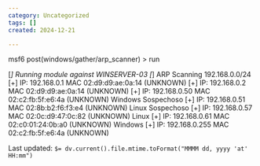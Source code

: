 ```yaml
---
category: Uncategorized
tags: []
created: 2024-12-21

---
```

msf6 post(windows/gather/arp_scanner) > run

[*] Running module against WINSERVER-03
[*] ARP Scanning 192.168.0.0/24
[+]     IP: 192.168.0.1 MAC 02:d9:d9:ae:0a:14 (UNKNOWN)
[+]     IP: 192.168.0.2 MAC 02:d9:d9:ae:0a:14 (UNKNOWN)
[+]     IP: 192.168.0.50 MAC 02:c2:fb:5f:e6:4a (UNKNOWN)           Windows    Sospechoso
[+]     IP: 192.168.0.51 MAC 02:8b:b2:f6:f3:e4 (UNKNOWN)           Linux          Sospechoso
[+]     IP: 192.168.0.57 MAC 02:0c:d9:47:0c:82 (UNKNOWN)          Linux
[+]     IP: 192.168.0.61 MAC 02:c0:01:24:0b:a0 (UNKNOWN)          Windows
[+]     IP: 192.168.0.255 MAC 02:c2:fb:5f:e6:4a (UNKNOWN)


Last updated: `$= dv.current().file.mtime.toFormat("MMMM dd, yyyy 'at' HH:mm")`
